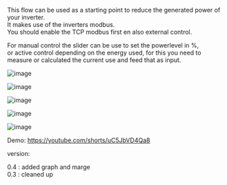 This flow can be used as a starting point to reduce the generated power of your inverter. \
It makes use of the inverters modbus. \
You should enable the TCP modbus first en also external control.

For manual control the slider can be use to set the powerlevel in %, \
or active control depending on the energy used, 
for this you need to measure or calculated the current use and feed that as input.


![image](https://github.com/hansvanlin/SMA-Tripower-5.0---Active-Power-Control/assets/108009649/4338902e-4a1e-412a-a1e0-e01d632cc6e8)

![image](https://github.com/hansvanlin/SMA-Tripower-5.0---Active-Power-Control/assets/108009649/9b491acc-ac40-4954-a5c4-6dec282a0050)


![image](https://github.com/hansvanlin/SMA-Tripower-5.0---Acitive-Power-Control/assets/108009649/70224486-1d30-4ba0-a450-6662912a9293)




![image](https://github.com/hansvanlin/SMA-Tripower-5.0---Active-Power-Control/assets/108009649/fcb6ea51-51ea-46e1-958d-57159f95a91b)

![image](https://github.com/hansvanlin/SMA-Tripower-5.0---Active-Power-Control/assets/108009649/3d65d528-62fa-4543-8fda-0686908ec337)




Demo: https://youtube.com/shorts/uC5JbVD4Qa8 





version: 

0.4 : added graph and marge \
0.3 : cleaned up 

  

